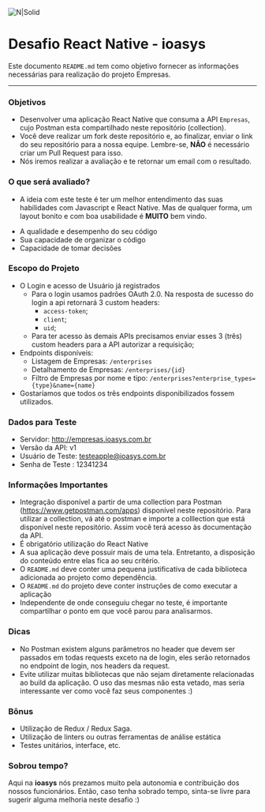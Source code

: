 ![N|Solid](logo_ioasys.png)

# Desafio React Native - ioasys

Este documento `README.md` tem como objetivo fornecer as informações necessárias para realização do projeto Empresas.

---

### Objetivos ###

* Desenvolver uma aplicação React Native que consuma a API `Empresas`, cujo Postman esta compartilhado neste repositório (collection).
* Você deve realizar um fork deste repositório e, ao finalizar, enviar o link do seu repositório para a nossa equipe. Lembre-se, **NÃO** é necessário criar um Pull Request para isso.
* Nós iremos realizar a avaliação e te retornar um email com o resultado.


### O que será avaliado?
* A ideia com este teste é ter um melhor entendimento das suas habilidades com Javascript e React Native. Mas de qualquer forma, um layout bonito e com boa usabilidade é **MUITO** bem vindo.
- A qualidade e desempenho do seu código
- Sua capacidade de organizar o código
- Capacidade de tomar decisões


### Escopo do Projeto
* O Login e acesso de Usuário já registrados
	* Para o login usamos padrões OAuth 2.0. Na resposta de sucesso do login a api retornará 3 custom headers:
		* `access-token`;
		* `client`;
		* `uid`;
	* Para ter acesso às demais APIs precisamos enviar esses 3 (três) custom headers para a API autorizar a requisição;
* Endpoints disponíveis:
	* Listagem de Empresas: `/enterprises`
	* Detalhamento de Empresas: `/enterprises/{id}`
	* Filtro de Empresas por nome e tipo: `/enterprises?enterprise_types={type}&name={name}`
* Gostaríamos que todos os três endpoints disponibilizados fossem utilizados.

### Dados para Teste ###
* Servidor: http://empresas.ioasys.com.br
* Versão da API: v1
* Usuário de Teste: testeapple@ioasys.com.br
* Senha de Teste : 12341234

### Informações Importantes
* Integração disponível a partir de uma collection para Postman (https://www.getpostman.com/apps) disponível neste repositório. Para utilizar a collection, vá até o postman e importe a colllection que está disponível neste repositório. Assim você terá acesso às documentação da API.
* É obrigatório utilização do React Native
* A sua aplicação deve possuir mais de uma tela. Entretanto, a disposição do conteúdo entre elas fica ao seu critério.
* O `README.md` deve conter uma pequena justificativa de cada biblioteca adicionada ao projeto como dependência.
* O `README.md` do projeto deve conter instruções de como executar a aplicação
* Independente de onde conseguiu chegar no teste, é importante compartilhar o ponto em que você parou para analisarmos.

### Dicas
* No Postman existem alguns parâmetros no header que devem ser passados em todas requests exceto na de login, eles serão retornados no endpoint de login, nos headers da request.
* Evite utilizar muitas bibliotecas que não sejam diretamente relacionadas ao build da aplicação. O uso das mesmas não esta vetado, mas seria interessante ver como você faz seus componentes :)

### Bônus
* Utilização de Redux / Redux Saga.
* Utilização de linters ou outras ferramentas de análise estática
* Testes unitários, interface, etc.

### Sobrou tempo?
Aqui na **ioasys** nós prezamos muito pela autonomia e contribuição dos nossos funcionários. Então, caso tenha sobrado tempo, sinta-se livre para sugerir alguma melhoria neste desafio :)

